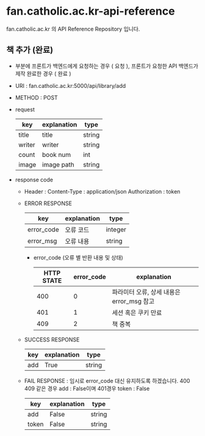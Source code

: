 # fan.catholic.ac.kr-api-reference
fan.catholic.ac.kr 의 API Reference Repository 입니다.

## 책 추가 (완료)
-  부분에 프론트가 백엔드에게 요청하는 경우 ( 요청 ), 프론트가 요청한 API 백엔드가 제작 완료한 경우 ( 완료 )
- URI : fan.catholic.ac.kr:5000/api/library/add
- METHOD : POST
- request

    | key | explanation | type |
    |--- |--- |--- |
    | title | title | string |
    | writer | writer | string |
    | count | book num | int |
    | image | image path | string |
    

- response code
    - Header :
        Content-Type : application/json
        Authorization : token
    - ERROR RESPONSE
    
        |    key   | explanation |   type  |
        | -------- | ----------- |-------- |
        |error_code| 오류 코드     | integer | 
        |error_msg | 오류 내용  | string  |
        
        - error_code (오류 별 반환 내용 및 상태)
        
            | HTTP STATE | error_code | explanation |
            |----------- | ---------- | ----------- |
            | 400 |0| 파라미터 오류, 상세 내용은 error_msg 참고 |
            | 401 |1| 세션 혹은 쿠키 만료 |
            | 409 |2| 책 중복 |

    
    - SUCCESS RESPONSE
    
        | key | explanation | type |
        |--- |--- |--- |
        | add | True | string |
        
        
    - FAIL RESPONSE : 임시로 error_code 대신 유지하도록 하겠습니다. 400 409 같은 경우 add : False이며 401경우 token : False 
    
        | key | explanation | type |
        |--- |--- |--- |
        | add | False | string |
        | token | False | string |
        
